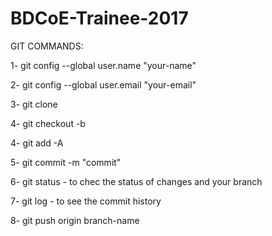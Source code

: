 # BDCoE-Trainee-2017


GIT COMMANDS:

1- git config --global user.name "your-name"

2- git config --global user.email "your-email"

3- git clone <repo-url>

4- git checkout -b <branch-name>

4- git add -A

5- git commit -m "commit"

6- git status  - to chec the status of changes and your branch

7- git log   - to see the commit history

8- git push origin branch-name
